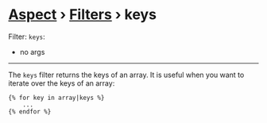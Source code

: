 [Aspect](./../../readme.md) › [Filters](./../filters.md) › keys
=============

<!-- {% raw %} -->

Filter: `keys`:
* no args

---

The `keys` filter returns the keys of an array. 
It is useful when you want to iterate over the keys of an array:

```twig
{% for key in array|keys %}
    ...
{% endfor %}
```

<!-- {% endraw %} -->